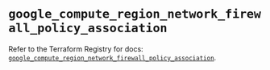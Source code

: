 # `google_compute_region_network_firewall_policy_association`

Refer to the Terraform Registry for docs: [`google_compute_region_network_firewall_policy_association`](https://registry.terraform.io/providers/hashicorp/google/5.15.0/docs/resources/compute_region_network_firewall_policy_association).
